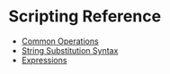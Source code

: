Scripting Reference
===================

- [Common Operations](CommonOperations/index.md)
- [String Substitution Syntax](StringSubstitutionSyntax/index.md)
- [Expressions](Expressions/index.md)

